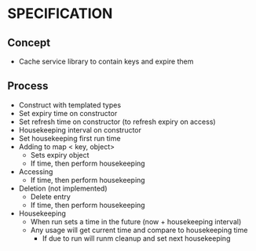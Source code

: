 # SPECIFICATION

## Concept
- Cache service library to contain keys and expire them


## Process
- Construct with templated types
- Set expiry time on constructor
- Set refresh time on constructor (to refresh expiry on access)
- Housekeeping interval on constructor
- Set housekeeping first run time
- Adding to map
	< key, object>
	- Sets expiry object
	- If time, then perform housekeeping
- Accessing
	- If time, then perform housekeeping
- Deletion (not implemented)
	- Delete entry
	- If time, then perform housekeeping
- Housekeeping
	- When run sets a time in the future (now + housekeeping interval)
	- Any usage will get current time and compare to housekeeping time
		- If due to run will runm cleanup and set next housekeeping
